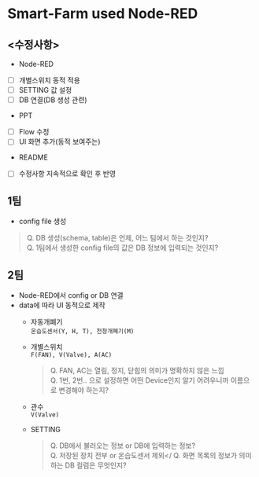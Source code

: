 # Smart-Farm used Node-RED 

## <수정사항>
- Node-RED
- [ ] 개별스위치 동적 적용
- [ ] SETTING 값 설정
- [ ] DB 연결(DB 생성 관련)
- PPT
- [ ] Flow 수정
- [ ] UI 화면 추가(동적 보여주는)
- README
- [ ] 수정사항 지속적으로 확인 후 반영


## 1팀 
  - config file 생성
  > Q. DB 생성(schema, table)은 언제, 어느 팀에서 하는 것인지? </br>
  > Q. 1팀에서 생성한 config file의 값은 DB 정보에 입력되는 것인지? 
## 2팀 
  - Node-RED에서 config or DB 연결 
  - data에 따라 UI 동적으로 제작
    - 자동개폐기</br>
    `온습도센서(Y, H, T), 천창개폐기(M)`
    
    - 개별스위치</br>
    `F(FAN), V(Valve), A(AC)`
      > Q. FAN, AC는 열림, 정지, 닫힘의 의미가 명확하지 않은 느낌</br>
      > Q. 1번, 2번.. 으로 설정하면 어떤 Device인지 알기 어려우니까 이름으로 변경해야 하는지?
    
     - 관수</br>
     `V(Valve)`
     
     - SETTING</br>
        > Q. DB에서 불러오는 정보 or DB에 입력하는 정보?</br>
        > Q. 저장된 장치 전부 or 온습도센서 제외</
        > Q. 화면 목록의 정보가 의미하는 DB 컬럼은 무엇인지?

